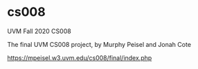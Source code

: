 # cs008
UVM Fall 2020 CS008

The final UVM CS008 project, by Murphy Peisel and Jonah Cote

https://mpeisel.w3.uvm.edu/cs008/final/index.php
